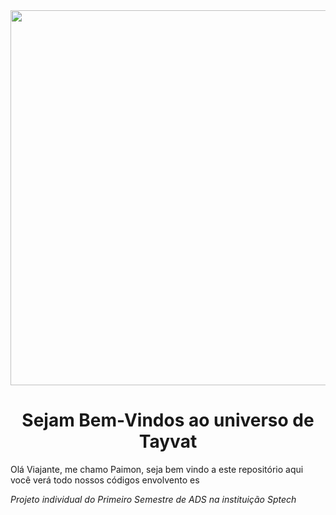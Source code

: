 <img src="https://images.crazygames.com/games/genshin-impact/cover-1602669395924.png?auto=format,compress&q=45&cs=strip&ch=DPR&w=1200&h=630&fit=crop" width="600px">

<h1 align="center"> Sejam Bem-Vindos ao universo de Tayvat </h1>

Olá Viajante, me chamo Paimon, seja bem vindo a este repositório aqui você verá todo nossos códigos envolvento es 

_Projeto individual do Primeiro Semestre de ADS na instituição Sptech_
